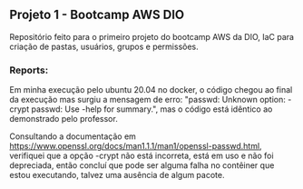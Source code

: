 ## Projeto 1 - Bootcamp AWS DIO
Repositório feito para o primeiro projeto do bootcamp AWS da DIO, IaC para criação de pastas, usuários, grupos e permissões.
<br/>

### Reports:
Em minha execução pelo ubuntu 20.04 no docker, o código chegou ao final da execução mas surgiu a mensagem de erro: "passwd: Unknown option: -crypt
passwd: Use -help for summary.", mas o código está idêntico ao demonstrado pelo professor.


Consultando a documentação em https://www.openssl.org/docs/man1.1.1/man1/openssl-passwd.html, verifiquei que a opção -crypt não está incorreta, está em uso e não
foi depreciada, então concluí que pode ser alguma falha no contêiner que estou executando, talvez uma ausência de algum pacote.
